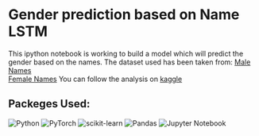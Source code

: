 # Gender prediction based on Name LSTM
This ipython notebook is working to build a model which will predict the gender based on the names. 
The dataset used has been taken from:  <a href="https://gist.github.com/mbejda/7f86ca901fe41bc14a63">Male Names</a>  
<a href="https://gist.github.com/mbejda/9b93c7545c9dd93060bd">Female Names</a> 
You can follow the analysis on <a href="https://www.kaggle.com/code/shrikrishnaparab/gender-prediction-based-on-name-using-lstm">kaggle</a>

## Packeges Used:
 ![Python][python] ![PyTorch][torch-image] ![scikit-learn][sklearn-image] ![Pandas][Pandas-image] ![Jupyter Notebook][ipython-image]
 
[python]: https://img.shields.io/badge/python-3670A0?style=for-the-badge&logo=python&logoColor=ffdd54
[torch-image]:https://img.shields.io/badge/PyTorch-%23EE4C2C.svg?style=for-the-badge&logo=PyTorch&logoColor=white
[sklearn-image]:https://img.shields.io/badge/scikit--learn-%23F7931E.svg?style=for-the-badge&logo=scikit-learn&logoColor=white
[Pandas-image]: https://img.shields.io/badge/pandas-%23150458.svg?style=for-the-badge&logo=pandas&logoColor=white
[ipython-image]: https://img.shields.io/badge/jupyter-%23FA0F00.svg?style=for-the-badge&logo=jupyter&logoColor=white
